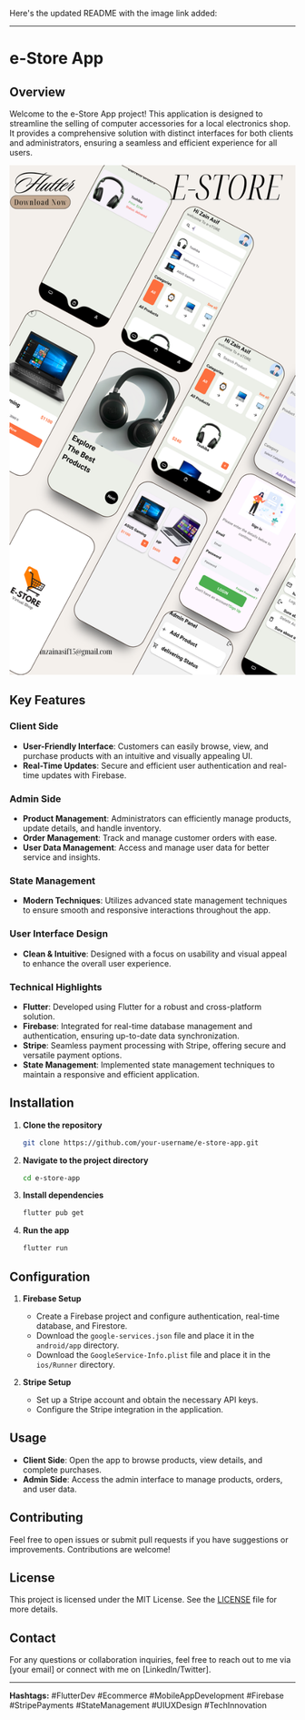 Here's the updated README with the image link added:

---

# e-Store App

## Overview

Welcome to the e-Store App project! This application is designed to streamline the selling of computer accessories for a local electronics shop. It provides a comprehensive solution with distinct interfaces for both clients and administrators, ensuring a seamless and efficient experience for all users.

![Demo](https://github.com/zainasif123/e-Store-Flutter/blob/main/e_store1/images/demo.png)

## Key Features

### Client Side
- **User-Friendly Interface**: Customers can easily browse, view, and purchase products with an intuitive and visually appealing UI.
- **Real-Time Updates**: Secure and efficient user authentication and real-time updates with Firebase.

### Admin Side
- **Product Management**: Administrators can efficiently manage products, update details, and handle inventory.
- **Order Management**: Track and manage customer orders with ease.
- **User Data Management**: Access and manage user data for better service and insights.

### State Management
- **Modern Techniques**: Utilizes advanced state management techniques to ensure smooth and responsive interactions throughout the app.

### User Interface Design
- **Clean & Intuitive**: Designed with a focus on usability and visual appeal to enhance the overall user experience.

### Technical Highlights
- **Flutter**: Developed using Flutter for a robust and cross-platform solution.
- **Firebase**: Integrated for real-time database management and authentication, ensuring up-to-date data synchronization.
- **Stripe**: Seamless payment processing with Stripe, offering secure and versatile payment options.
- **State Management**: Implemented state management techniques to maintain a responsive and efficient application.

## Installation

1. **Clone the repository**
   ```bash
   git clone https://github.com/your-username/e-store-app.git
   ```

2. **Navigate to the project directory**
   ```bash
   cd e-store-app
   ```

3. **Install dependencies**
   ```bash
   flutter pub get
   ```

4. **Run the app**
   ```bash
   flutter run
   ```

## Configuration

1. **Firebase Setup**
   - Create a Firebase project and configure authentication, real-time database, and Firestore.
   - Download the `google-services.json` file and place it in the `android/app` directory.
   - Download the `GoogleService-Info.plist` file and place it in the `ios/Runner` directory.

2. **Stripe Setup**
   - Set up a Stripe account and obtain the necessary API keys.
   - Configure the Stripe integration in the application.

## Usage

- **Client Side**: Open the app to browse products, view details, and complete purchases.
- **Admin Side**: Access the admin interface to manage products, orders, and user data.

## Contributing

Feel free to open issues or submit pull requests if you have suggestions or improvements. Contributions are welcome!

## License

This project is licensed under the MIT License. See the [LICENSE](LICENSE) file for more details.

## Contact

For any questions or collaboration inquiries, feel free to reach out to me via [your email] or connect with me on [LinkedIn/Twitter].

---

**Hashtags:** #FlutterDev #Ecommerce #MobileAppDevelopment #Firebase #StripePayments #StateManagement #UIUXDesign #TechInnovation
